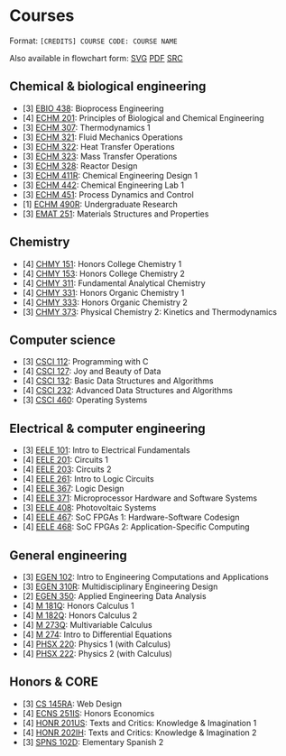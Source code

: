 # Courses

Format: `[CREDITS] COURSE CODE: COURSE NAME`

Also available in flowchart form:
[SVG](/doc/courses_current.svg) [PDF](/doc/courses_current.pdf) [SRC](https://git.sr.ht/%7Elearax/courses-flowchart)

## Chemical & biological engineering

- [3] [EBIO 438](http://catalog.montana.edu/search/?P=%22EBIO%20438%22): Bioprocess Engineering
- [4] [ECHM 201](http://catalog.montana.edu/search/?P=%22ECHM%20201%22): Principles of Biological and Chemical Engineering
- [3] [ECHM 307](http://catalog.montana.edu/search/?P=%22ECHM%20307%22): Thermodynamics 1
- [3] [ECHM 321](http://catalog.montana.edu/search/?P=%22ECHM%20321%22): Fluid Mechanics Operations
- [3] [ECHM 322](http://catalog.montana.edu/search/?P=%22ECHM%20322%22): Heat Transfer Operations
- [3] [ECHM 323](http://catalog.montana.edu/search/?P=%22ECHM%20323%22): Mass Transfer Operations
- [3] [ECHM 328](http://catalog.montana.edu/search/?P=%22ECHM%20328%22): Reactor Design
- [3] [ECHM 411R](http://catalog.montana.edu/search/?P=%22ECHM%20411R%22): Chemical Engineering Design 1
- [3] [ECHM 442](http://catalog.montana.edu/search/?P=%22ECHM%20442%22): Chemical Engineering Lab 1
- [3] [ECHM 451](http://catalog.montana.edu/search/?P=%22ECHM%20451%22): Process Dynamics and Control
- [1] [ECHM 490R](http://catalog.montana.edu/search/?P=%22ECHM%20490R%22): Undergraduate Research
- [3] [EMAT 251](http://catalog.montana.edu/search/?P=%22EMAT%20251%22): Materials Structures and Properties

## Chemistry

- [4] [CHMY 151](http://catalog.montana.edu/search/?P=%22CHMY%20151%22): Honors College Chemistry 1
- [4] [CHMY 153](http://catalog.montana.edu/search/?P=%22CHMY%20153%22): Honors College Chemistry 2
- [4] [CHMY 311](http://catalog.montana.edu/search/?P=%22CHMY%20311%22): Fundamental Analytical Chemistry
- [4] [CHMY 331](http://catalog.montana.edu/search/?P=%22CHMY%20331%22): Honors Organic Chemistry 1
- [4] [CHMY 333](http://catalog.montana.edu/search/?P=%22CHMY%20333%22): Honors Organic Chemistry 2
- [3] [CHMY 373](http://catalog.montana.edu/search/?P=%22CHMY%20373%22): Physical Chemistry 2: Kinetics and Thermodynamics

## Computer science

- [3] [CSCI 112](http://catalog.montana.edu/search/?P=%22CSCI%20112%22): Programming with C
- [4] [CSCI 127](http://catalog.montana.edu/search/?P=%22CSCI%20127%22): Joy and Beauty of Data
- [4] [CSCI 132](http://catalog.montana.edu/search/?P=%22CSCI%20132%22): Basic Data Structures and Algorithms
- [4] [CSCI 232](http://catalog.montana.edu/search/?P=%22CSCI%20232%22): Advanced Data Structures and Algorithms
- [3] [CSCI 460](http://catalog.montana.edu/search/?P=%22CSCI%20460%22): Operating Systems

## Electrical & computer engineering

- [3] [EELE 101](http://catalog.montana.edu/search/?P=%22EELE%20101%22): Intro to Electrical Fundamentals
- [4] [EELE 201](http://catalog.montana.edu/search/?P=%22EELE%20201%22): Circuits 1
- [4] [EELE 203](http://catalog.montana.edu/search/?P=%22EELE%20203%22): Circuits 2
- [4] [EELE 261](http://catalog.montana.edu/search/?P=%22EELE%20261%22): Intro to Logic Circuits
- [4] [EELE 367](http://catalog.montana.edu/search/?P=%22EELE%20367%22): Logic Design
- [4] [EELE 371](http://catalog.montana.edu/search/?P=%22EELE%20371%22): Microprocessor Hardware and Software Systems
- [3] [EELE 408](http://catalog.montana.edu/search/?P=%22EELE%20408%22): Photovoltaic Systems
- [4] [EELE 467](http://catalog.montana.edu/search/?P=%22EELE%20467%22): SoC FPGAs 1: Hardware-Software Codesign
- [4] [EELE 468](http://catalog.montana.edu/search/?P=%22EELE%20468%22): SoC FPGAs 2: Application-Specific Computing

## General engineering

- [3] [EGEN 102](http://catalog.montana.edu/search/?P=%22EGEN%20102%22): Intro to Engineering Computations and Applications
- [3] [EGEN 310R](http://catalog.montana.edu/search/?P=%22EGEN%20310R%22): Multidisciplinary Engineering Design
- [2] [EGEN 350](http://catalog.montana.edu/search/?P=%22EGEN%20350%22): Applied Engineering Data Analysis
- [4] [M 181Q](http://catalog.montana.edu/search/?P=%22M%20181Q%22): Honors Calculus 1
- [4] [M 182Q](http://catalog.montana.edu/search/?P=%22M%20182Q%22): Honors Calculus 2
- [4] [M 273Q](http://catalog.montana.edu/search/?P=%22M%20273Q%22): Multivariable Calculus
- [4] [M 274](http://catalog.montana.edu/search/?P=%22M%20274%22): Intro to Differential Equations
- [4] [PHSX 220](http://catalog.montana.edu/search/?P=%22PHSX%20220%22): Physics 1 (with Calculus)
- [4] [PHSX 222](http://catalog.montana.edu/search/?P=%22PHSX%20222%22): Physics 2 (with Calculus)

## Honors & CORE

- [3] [CS 145RA](http://catalog.montana.edu/search/?P=%22CS%20145RA%22): Web Design
- [4] [ECNS 251IS](http://catalog.montana.edu/search/?P=%22ECNS%20251IS%22): Honors Economics
- [4] [HONR 201US](http://catalog.montana.edu/search/?P=%22HONR%20201US%22): Texts and Critics: Knowledge & Imagination 1
- [4] [HONR 202IH](http://catalog.montana.edu/search/?P=%22HONR%20202IH%22): Texts and Critics: Knowledge & Imagination 2
- [3] [SPNS 102D](http://catalog.montana.edu/search/?P=%22SPNS%20102D%22): Elementary Spanish 2

